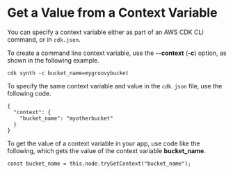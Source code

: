 # Get a Value from a Context Variable<a name="get_context_var"></a>

You can specify a context variable either as part of an AWS CDK CLI command, or in `cdk.json`\.

To create a command line context variable, use the **\-\-context** \(**\-c**\) option, as shown in the following example\.

```
cdk synth -c bucket_name=mygroovybucket
```

To specify the same context variable and value in the `cdk.json` file, use the following code\.

```
{
  "context": {
    "bucket_name": "myotherbucket"
  }
}
```

To get the value of a context variable in your app, use code like the following, which gets the value of the context variable **bucket\_name**\.

```
const bucket_name = this.node.tryGetContext("bucket_name");
```